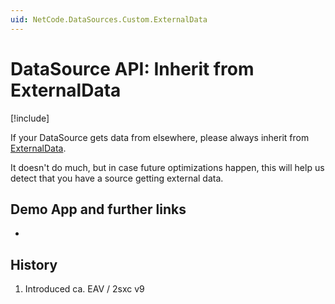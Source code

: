 ```yaml
---
uid: NetCode.DataSources.Custom.ExternalData
---
```


# DataSource API: Inherit from ExternalData 

[!include[](~/basics/stack/_shared-float-summary.md)]
<style> .context-box-summary .datasource-custom { visibility: visible; } </style>

If your DataSource gets data from elsewhere, please always inherit from [ExternalData](xref:ToSic.Eav.DataSources.ExternalData).

It doesn't do much, but in case future optimizations happen, this will help us detect that you have a source getting external data. 


## Demo App and further links

* [](xref:NetCode.DataSources.Custom.TutorialBasic.Index)

## History

1. Introduced ca. EAV / 2sxc v9
